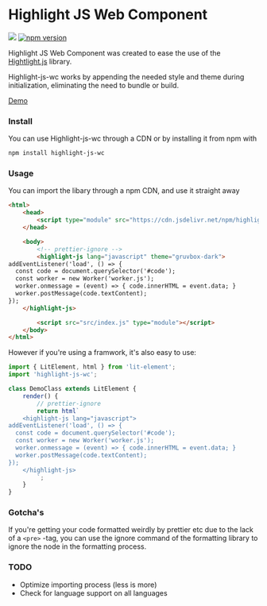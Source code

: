 # Highlight JS Web Component

[![](https://data.jsdelivr.com/v1/package/npm/highlight-js-wc/badge)](https://www.jsdelivr.com/package/npm/highlight-js-wc)
[![npm version](https://badge.fury.io/js/highlight-js-wc.svg)](https://badge.fury.io/js/highlight-js-wc)

Highlight JS Web Component was created to ease the use of the [Hightlight.js](https://github.com/highlightjs/highlight.js) library.

Highlight-js-wc works by appending the needed style and theme during initialization, eliminating the need to
bundle or build.

[Demo](https://codesandbox.io/s/funny-heisenberg-g30ji?fontsize=14&hidenavigation=1&theme=dark)

### Install

You can use Highlight-js-wc through a CDN or by installing it from npm with

```bash
npm install highlight-js-wc
```

### Usage

You can import the libary through a npm CDN, and use it straight away

```html
<html>
    <head>
        <script type="module" src="https://cdn.jsdelivr.net/npm/highlight-js-wc@1.0.0/highlight-js-wc.min.js"></script>
    </head>

    <body>
        <!-- prettier-ignore -->
        <highlight-js lang="javascript" theme="gruvbox-dark">
addEventListener('load', () => {
  const code = document.querySelector('#code');
  const worker = new Worker('worker.js');
  worker.onmessage = (event) => { code.innerHTML = event.data; }
  worker.postMessage(code.textContent);
});
    </highlight-js>

        <script src="src/index.js" type="module"></script>
    </body>
</html>
```

However if you're using a framwork, it's also easy to use:

```js
import { LitElement, html } from 'lit-element';
import 'highlight-js-wc';

class DemoClass extends LitElement {
    render() {
        // prettier-ignore
        return html`
    <highlight-js lang="javascript">
addEventListener('load', () => {
  const code = document.querySelector('#code');
  const worker = new Worker('worker.js');
  worker.onmessage = (event) => { code.innerHTML = event.data; }
  worker.postMessage(code.textContent);
});
    </highlight-js>
        `;
    }
}
```

### Gotcha's

If you're getting your code formatted weirdly by prettier etc due to the lack of a `<pre>` -tag, you can use the
ignore command of the formatting library to ignore the node in the formatting process.

### TODO

-   Optimize importing process (less is more)
-   Check for language support on all languages
